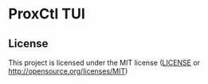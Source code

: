 # ProxCtl TUI

[Simple Template]: https://github.com/ratatui/templates/tree/main/simple

## License

This project is licensed under the MIT license ([LICENSE] or <http://opensource.org/licenses/MIT>)

[LICENSE]: ./LICENSE
